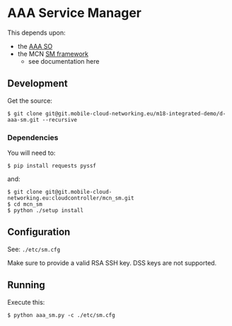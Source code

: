 # AAA Service Manager

This depends upon: 

* the [AAA SO](https://git.mobile-cloud-networking.eu/aaaserviceorchestrator/mcn_aaa_so/tree/master)
* the MCN [SM framework](https://git.mobile-cloud-networking.eu/cloudcontroller/mcn_sm/tree/initial_sm_impl)
  * see documentation here

## Development

Get the source:

    $ git clone git@git.mobile-cloud-networking.eu/m18-integrated-demo/d-aaa-sm.git --recursive

### Dependencies
You will need to:

    $ pip install requests pyssf 

and:

    $ git clone git@git.mobile-cloud-networking.eu:cloudcontroller/mcn_sm.git
    $ cd mcn_sm
    $ python ./setup install

## Configuration
See: `./etc/sm.cfg`

Make sure to provide a valid RSA SSH key. DSS keys are not supported.

## Running
Execute this:

    $ python aaa_sm.py -c ./etc/sm.cfg